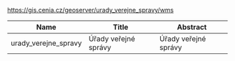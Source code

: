 https://gis.cenia.cz/geoserver/urady_verejne_spravy/wms

|Name|Title|Abstract|
|--|--|--|
|urady_verejne_spravy|Úřady veřejné správy|Úřady veřejné správy|
